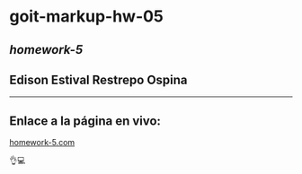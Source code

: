 # **goit-markup-hw-05**
## *homework-5*
## Edison Estival Restrepo Ospina

---

## **Enlace a la página en vivo:**
[homework-5.com](https://edirestrepo.github.io/goit-markup-hw-05/ "homework-5")

👌💻

 

